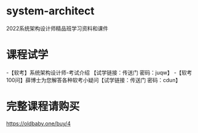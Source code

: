 # system-architect
2022系统架构设计师精品班学习资料和课件

# 课程试学
-【软考】系统架构设计师-考试介绍 【试学链接：传送门  密码：juqw】
-【软考100问】薛博士为您解答各种软考小疑问【试学链接：传送门  密码：cdun】

# 完整课程请购买
https://oldbaby.one/buy/4
